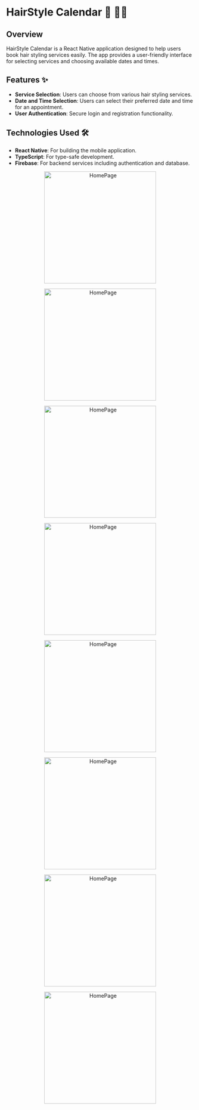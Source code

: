 # HairStyle Calendar :date: 💇‍♀️
## Overview
HairStyle Calendar is a React Native application designed to help users book hair styling services easily. The app provides a user-friendly interface for selecting services and choosing available dates and times.
## Features :sparkles:
- **Service Selection**: Users can choose from various hair styling services.
- **Date and Time Selection**: Users can select their preferred date and time for an appointment.
- **User Authentication**: Secure login and registration functionality.
## Technologies Used :hammer_and_wrench:
- **React Native**: For building the mobile application.
- **TypeScript**: For type-safe development.
- **Firebase**: For backend services including authentication and database.

<p align="center"><img src="https://github.com/LeaLela/HairStyle/assets/108137773/809353b0-ee32-43c2-8d06-16c7158d91c6" alt="HomePage" width="300"/></p>
<p align="center"><img src="https://github.com/LeaLela/HairStyle/assets/108137773/d0d919d2-7e35-40d1-98bd-9ae277746c5f" alt="HomePage" width="300"/></p>
<p align="center"><img src="https://github.com/LeaLela/HairStyle/assets/108137773/3f761441-425a-4ac3-b82c-604ef0093a14" alt="HomePage" width="300"/></p>
<p align="center"><img src="https://github.com/LeaLela/HairStyle/assets/108137773/8569d412-f836-4458-ad6c-1b2fd3179563" alt="HomePage" width="300"/></p>
<p align="center"><img src="https://github.com/LeaLela/HairStyle/assets/108137773/95bb5c47-d219-4bd3-a168-d85117f1f6d1" alt="HomePage" width="300"/></p>
<p align="center"><img src="https://github.com/LeaLela/HairStyle/assets/108137773/4e84815d-18a7-4e59-8f69-c8efabd0364e" alt="HomePage" width="300"/></p>
<p align="center"><img src="https://github.com/LeaLela/HairStyle/assets/108137773/95bb5c47-d219-4bd3-a168-d85117f1f6d1" alt="HomePage" width="300"/></p>
<p align="center"><img src="https://github.com/LeaLela/HairStyle/assets/108137773/bf6fad22-0090-4a86-aad9-79e3e10f1aa7" alt="HomePage" width="300"/></p>

